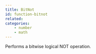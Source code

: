 ```yaml
---
title: BitNot
id: function-bitnot
related:
categories:
    - number
    - math
---
```


Performs a bitwise logical NOT operation.